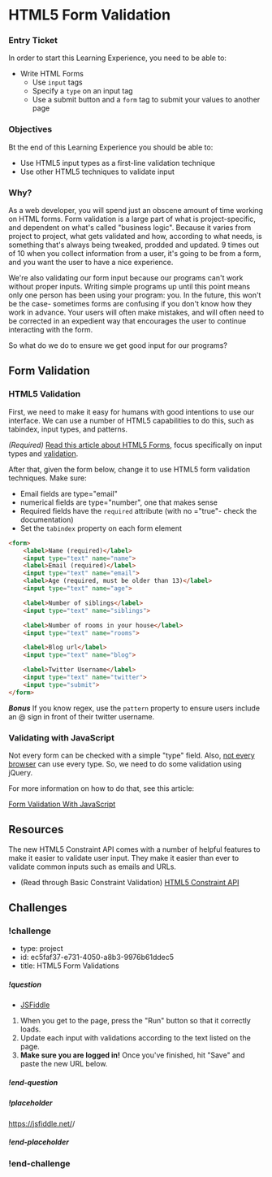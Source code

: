 # HTML5 Form Validation

### Entry Ticket
In order to start this Learning Experience, you need to be able to:

* Write HTML Forms
	* Use `input` tags
	* Specify a `type` on an input tag
	* Use a submit button and a `form` tag to submit your values to another page

### Objectives
Bt the end of this Learning Experience you should be able to:

* Use HTML5 input types as a first-line validation technique
* Use other HTML5 techniques to validate input

### Why?

As a web developer, you will spend just an obscene amount of time working on HTML forms. Form validation is a large part of what is project-specific, and dependent on what's called "business logic". Because it varies from project to project, what gets validated and how, according to what needs, is something that's always being tweaked, prodded and updated. 9 times out of 10 when you collect information from a user, it's going to be from a form, and you want the user to have a nice experience.

We're also validating our form input because our programs can't work without proper inputs. Writing simple programs up until this point means only one person has been using your program: you. In the future, this won't be the case- sometimes forms are confusing if you don't know how they work in advance. Your users will often make mistakes, and will often need to be corrected in an expedient way that encourages the user to continue interacting with the form.

So what do we do to ensure we get good input for our programs?

## Form Validation

### HTML5 Validation

First, we need to make it easy for humans with good intentions to use our interface. We can use a number of HTML5 capabilities to do this, such as tabindex, input types, and patterns.

*(Required)* [Read this article about HTML5 Forms](http://diveintohtml5.info/forms.html), focus specifically on input types and [validation](http://diveintohtml5.info/forms.html#validation).

After that, given the form below, change it to use HTML5 form validation techniques.
Make sure:

 * Email fields are type="email"
 * numerical fields are type="number", one that makes sense
 * Required fields have the `required` attribute (with no ="true"- check the documentation)
 * Set the `tabindex` property on each form element

```html
<form>
	<label>Name (required)</label>
	<input type="text" name="name">
	<label>Email (required)</label>
	<input type="text" name="email">
	<label>Age (required, must be older than 13)</label>
	<input type="text" name="age">

	<label>Number of siblings</label>
	<input type="text" name="siblings">

	<label>Number of rooms in your house</label>
	<input type="text" name="rooms">

	<label>Blog url</label>
	<input type="text" name="blog">

	<label>Twitter Username</label>
	<input type="text" name="twitter">
	<input type="submit">
</form>

```

***Bonus*** If you know regex, use the `pattern` property to ensure users include an @ sign in front of their twitter username.

### Validating with JavaScript

Not every form can be checked with a simple "type" field. Also, [not every browser](http://caniuse.com/#search=type%3D) can use every type. So, we need to do some validation using jQuery.

For more information on how to do that, see this article:

[Form Validation With JavaScript](../../browser-dom-curriculum/Form%20Validation.md)

## Resources

The new HTML5 Constraint API comes with a number of helpful features to make it easier to validate user input. They make it easier than ever to validate common inputs such as emails and URLs.

* (Read through Basic Constraint Validation) [HTML5 Constraint API](https://www.sitepoint.com/using-the-html5-constraint-api-for-form-validation/)

## Challenges

<!-- Question -->

### !challenge

* type: project
* id: ec5faf37-e731-4050-a8b3-9976b61ddec5
* title: HTML5 Form Validations

##### !question

* [JSFiddle](https://jsfiddle.net/gh/get/library/pure/gSchool/g67_fiddles/tree/master/form-validation-html5)

1. When you get to the page, press the "Run" button so that it correctly loads.
1. Update each input with validations according to the text listed on the page.
1. **Make sure you are logged in!** Once you've finished, hit "Save" and paste the new URL below.

##### !end-question

##### !placeholder

https://jsfiddle.net/<username>/<fiddle-id>

##### !end-placeholder

### !end-challenge
